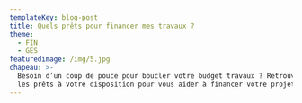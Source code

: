 ```yaml
---
templateKey: blog-post
title: Quels prêts pour financer mes travaux ?
theme:
  - FIN
  - GES
featuredimage: /img/5.jpg
chapeau: >-
  Besoin d’un coup de pouce pour boucler votre budget travaux ? Retrouvez ici
  les prêts à votre disposition pour vous aider à financer votre projet !
---
```


